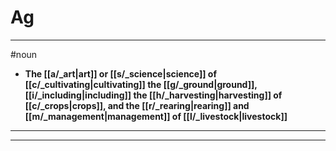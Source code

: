 # Ag
---
#noun
- **The [[a/_art|art]] or [[s/_science|science]] of [[c/_cultivating|cultivating]] the [[g/_ground|ground]], [[i/_including|including]] the [[h/_harvesting|harvesting]] of [[c/_crops|crops]], and the [[r/_rearing|rearing]] and [[m/_management|management]] of [[l/_livestock|livestock]]**
---
---
